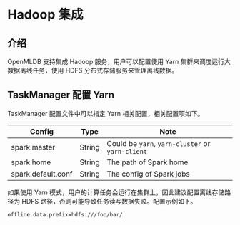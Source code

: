 # Hadoop 集成

## 介绍

OpenMLDB 支持集成 Hadoop 服务，用户可以配置使用 Yarn 集群来调度运行大数据离线任务，使用 HDFS 分布式存储服务来管理离线数据。

## TaskManager 配置 Yarn

TaskManager 配置文件中可以指定 Yarn 相关配置，相关配置项如下。

| Config | Type | Note |
| ------ | ---- | ---- |
| spark.master | String | Could be `yarn`, `yarn-cluster` or `yarn-client` |
| spark.home | String | The path of Spark home |
| spark.default.conf | String | The config of Spark jobs |

如果使用 Yarn 模式，用户的计算任务会运行在集群上，因此建议配置离线存储路径为 HDFS 路径，否则可能导致任务读写数据失败。配置示例如下。

```
offline.data.prefix=hdfs:///foo/bar/
```
